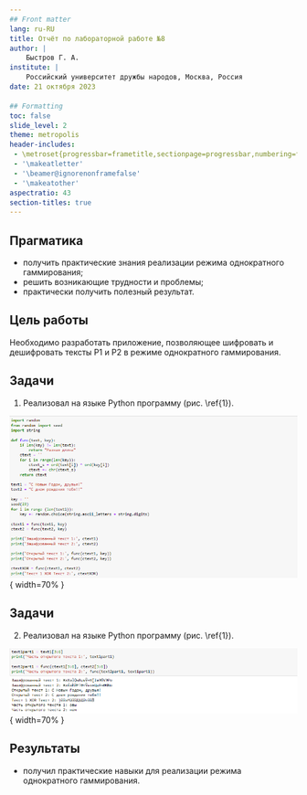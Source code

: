 ```yaml
---
## Front matter
lang: ru-RU
title: Отчёт по лабораторной работе №8
author: |
	Быстров Г. А.
institute: |
	Российский университет дружбы народов, Москва, Россия
date: 21 октября 2023

## Formatting
toc: false
slide_level: 2
theme: metropolis
header-includes: 
 - \metroset{progressbar=frametitle,sectionpage=progressbar,numbering=fraction}
 - '\makeatletter'
 - '\beamer@ignorenonframefalse'
 - '\makeatother'
aspectratio: 43
section-titles: true
---
```


## Прагматика

- получить практические знания реализации режима однократного гаммирования;
- решить возникающие трудности и проблемы;
- практически получить полезный результат.

## Цель работы

Необходимо разработать приложение, позволяющее шифровать и дешифровать тексты P1 и P2 в режиме однократного гаммирования.

## Задачи

1. Реализовал на языке Python программу (рис. \ref{1}).

![Код программы\label{1}](image/1.png){ width=70% }

## Задачи

2. Реализовал на языке Python программу (рис. \ref{1}).

![Код программы\label{1}](image/2.png){ width=70% }

## Результаты

- получил практические навыки для реализации режима однократного гаммирования.
